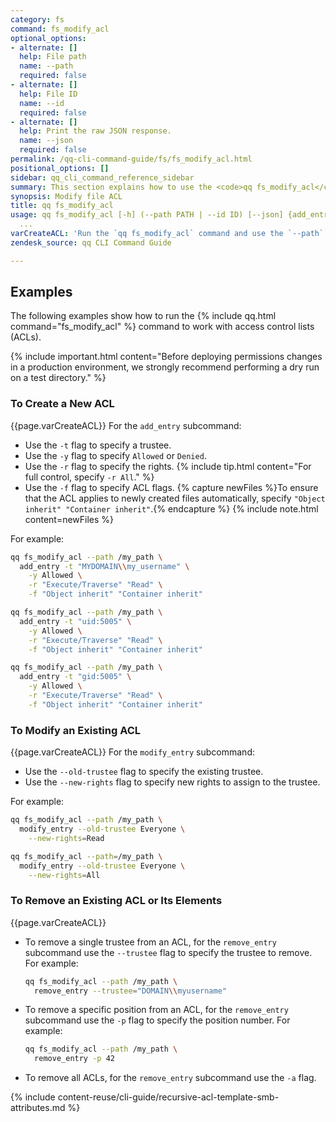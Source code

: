 ```yaml
---
category: fs
command: fs_modify_acl
optional_options:
- alternate: []
  help: File path
  name: --path
  required: false
- alternate: []
  help: File ID
  name: --id
  required: false
- alternate: []
  help: Print the raw JSON response.
  name: --json
  required: false
permalink: /qq-cli-command-guide/fs/fs_modify_acl.html
positional_options: []
sidebar: qq_cli_command_reference_sidebar
summary: This section explains how to use the <code>qq fs_modify_acl</code> command.
synopsis: Modify file ACL
title: qq fs_modify_acl
usage: qq fs_modify_acl [-h] (--path PATH | --id ID) [--json] {add_entry,remove_entry,modify_entry,set_posix_special_permissions}
  ...
varCreateACL: 'Run the `qq fs_modify_acl` command and use the `--path` flag to specify the path for the ACL.'
zendesk_source: qq CLI Command Guide

---
```


## Examples
The following examples show how to run the {% include qq.html command="fs_modify_acl" %} command to work with access control lists (ACLs).

{% include important.html content="Before deploying permissions changes in a production environment, we strongly recommend performing a dry run on a test directory." %}

### To Create a New ACL
{{page.varCreateACL}} For the `add_entry` subcommand:

* Use the `-t` flag to specify a trustee.
* Use the `-y` flag to specify `Allowed` or `Denied`.
* Use the `-r` flag to specify the rights.
  {% include tip.html content="For full control, specify `-r All`." %}
* Use the `-f` flag to specify ACL flags.
  {% capture newFiles %}To ensure that the ACL applies to newly created files automatically, specify `"Object inherit" "Container inherit"`.{% endcapture %}
  {% include note.html content=newFiles %}

For example:

```bash
qq fs_modify_acl --path /my_path \
  add_entry -t "MYDOMAIN\\my_username" \
    -y Allowed \
    -r "Execute/Traverse" "Read" \
    -f "Object inherit" "Container inherit"
```

```bash
qq fs_modify_acl --path /my_path \
  add_entry -t "uid:5005" \
    -y Allowed \
    -r "Execute/Traverse" "Read" \
    -f "Object inherit" "Container inherit"
```

```bash
qq fs_modify_acl --path /my_path \
  add_entry -t "gid:5005" \
    -y Allowed \
    -r "Execute/Traverse" "Read" \
    -f "Object inherit" "Container inherit"
```

### To Modify an Existing ACL
{{page.varCreateACL}} For the `modify_entry` subcommand:

* Use the `--old-trustee` flag to specify the existing trustee.
* Use the `--new-rights` flag to specify new rights to assign to the trustee.

For example:

```bash
qq fs_modify_acl --path /my_path \
  modify_entry --old-trustee Everyone \
    --new-rights=Read
```

```bash
qq fs_modify_acl --path=/my_path \
  modify_entry --old-trustee Everyone \
    --new-rights=All
```

### To Remove an Existing ACL or Its Elements
{{page.varCreateACL}}

* To remove a single trustee from an ACL, for the `remove_entry` subcommand use the `--trustee` flag to specify the trustee to remove. For example:

  ```bash
  qq fs_modify_acl --path /my_path \
    remove_entry --trustee="DOMAIN\\myusername"
  ```
  
* To remove a specific position from an ACL, for the `remove_entry` subcommand use the `-p` flag to specify the position number. For example:

  ```bash
  qq fs_modify_acl --path /my_path \
    remove_entry -p 42
  ```

* To remove all ACLs, for the `remove_entry` subcommand use the `-a` flag.

{% include content-reuse/cli-guide/recursive-acl-template-smb-attributes.md %}
